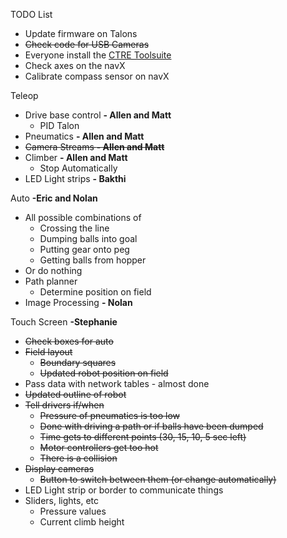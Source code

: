TODO List
* Update firmware on Talons
* ~~Check code for USB Cameras~~
* Everyone install the [CTRE Toolsuite](http://www.ctr-electronics.com/hro.html#product_tabs_technical_resources)
* Check axes on the navX
* Calibrate compass sensor on navX

Teleop
* Drive base control **- Allen and Matt**
    * PID Talon
* Pneumatics **- Allen and Matt**
* ~~Camera Streams  **- Allen and Matt**~~
* Climber **- Allen and Matt**
    * Stop Automatically
* LED Light strips **- Bakthi**
    
Auto **-Eric and Nolan**
* All possible combinations of
   * Crossing the line
   * Dumping balls into goal
   * Putting gear onto peg
   * Getting balls from hopper
* Or do nothing
* Path planner
   * Determine position on field
* Image Processing **- Nolan**

Touch Screen **-Stephanie**
* ~~Check boxes for auto~~
* ~~Field layout~~
   * ~~Boundary squares~~
   * ~~Updated robot position on field~~
* Pass data with network tables - almost done
* ~~Updated outline of robot~~
* ~~Tell drivers if/when~~
   * ~~Pressure of pneumatics is too low~~
   * ~~Done with driving a path or if balls have been dumped~~
   * ~~Time gets to different points (30, 15, 10, 5 sec left)~~
   * ~~Motor controllers get too hot~~
   * ~~There is a collision~~
* ~~Display cameras~~
   * ~~Button to switch between them (or change automatically)~~
* LED Light strip or border to communicate things
* Sliders, lights, etc
   * Pressure values
   * Current climb height
